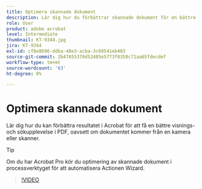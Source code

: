 ```yaml
---
title: Optimera skannade dokument
description: Lär dig hur du förbättrar skannade dokument för en bättre visnings- och sökfunktion i PDF
role: User
product: adobe acrobat
level: Intermediate
thumbnail: KT-9344.jpg
jira: KT-9344
exl-id: cf8e8696-ddba-48e3-acba-3c69541eb483
source-git-commit: 2b47655370d52405e5773f0358c71aa65fdecdef
workflow-type: tm+mt
source-wordcount: '63'
ht-degree: 0%

---
```


# Optimera skannade dokument

Lär dig hur du kan förbättra resultatet i Acrobat för att få en bättre visnings- och sökupplevelse i PDF, oavsett om dokumentet kommer från en kamera eller skanner.

>[!TIP]
>
>Om du har Acrobat Pro kör du optimering av skannade dokument i processverktyget för att automatisera Actionen Wizard.

>[!VIDEO](https://video.tv.adobe.com/v/340823?quality=12&learn=on&hidetitle=true)
